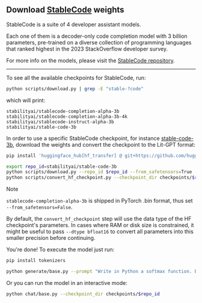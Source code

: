 ## Download [StableCode](https://huggingface.co/collections/stabilityai/stable-code-64f9dfb4ebc8a1be0a3f7650) weights

StableCode is a suite of 4 developer assistant models.

Each one of them is a decoder-only code completion model with 3 billion parameters, pre-trained on a diverse collection of programming languages that ranked highest in the 2023 StackOverflow developer survey.

For more info on the models, please visit the [StableCode repository](https://huggingface.co/collections/stabilityai/stable-code-64f9dfb4ebc8a1be0a3f7650).

------

To see all the available checkpoints for StableCode, run:

```bash
python scripts/download.py | grep -E "stable-?code"
```

which will print:

```text
stabilityai/stablecode-completion-alpha-3b
stabilityai/stablecode-completion-alpha-3b-4k
stabilityai/stablecode-instruct-alpha-3b
stabilityai/stable-code-3b
```

In order to use a specific StableCode checkpoint, for instance [stable-code-3b](https://huggingface.co/stabilityai/stable-code-3b), download the weights and convert the checkpoint to the Lit-GPT format:

```bash
pip install 'huggingface_hub[hf_transfer] @ git+https://github.com/huggingface/huggingface_hub'

export repo_id=stabilityai/stable-code-3b
python scripts/download.py --repo_id $repo_id --from_safetensors=True
python scripts/convert_hf_checkpoint.py --checkpoint_dir checkpoints/$repo_id
```

> [!NOTE]
> `stablecode-completion-alpha-3b` is shipped in PyTorch .bin format, thus set `--from_safetensors=False`.

By default, the `convert_hf_checkpoint` step will use the data type of the HF checkpoint's parameters. In cases where RAM
or disk size is constrained, it might be useful to pass `--dtype bfloat16` to convert all parameters into this smaller precision before continuing.

You're done! To execute the model just run:

```bash
pip install tokenizers

python generate/base.py --prompt "Write in Python a softmax function. Be concise." --checkpoint_dir checkpoints/$repo_id
```

Or you can run the model in an interactive mode:

```bash
python chat/base.py --checkpoint_dir checkpoints/$repo_id
```
